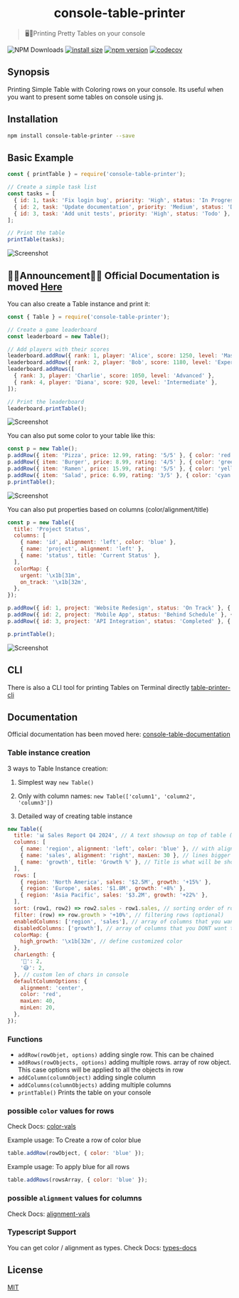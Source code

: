 <h1 align="center">console-table-printer</h1>

> 🖥️🍭Printing Pretty Tables on your console</h3>

![NPM Downloads](https://img.shields.io/npm/dw/console-table-printer)
[![install size](https://packagephobia.com/badge?p=console-table-printer)](https://packagephobia.com/result?p=console-table-printer)
[![npm version](https://badge.fury.io/js/console-table-printer.svg)](https://badge.fury.io/js/console-table-printer)
[![codecov](https://codecov.io/gh/console-table-printer/console-table-printer/graph/badge.svg?token=SWX9VBuYUs)](https://codecov.io/gh/console-table-printer/console-table-printer)

## Synopsis

Printing Simple Table with Coloring rows on your console. Its useful when you want to present some tables on console using js.

## Installation

```bash
npm install console-table-printer --save
```

## Basic Example

```javascript
const { printTable } = require('console-table-printer');

// Create a simple task list
const tasks = [
  { id: 1, task: 'Fix login bug', priority: 'High', status: 'In Progress' },
  { id: 2, task: 'Update documentation', priority: 'Medium', status: 'Done' },
  { id: 3, task: 'Add unit tests', priority: 'High', status: 'Todo' },
];

// Print the table
printTable(tasks);
```

![Screenshot](https://cdn.jsdelivr.net/gh/console-table-printer/console-table-printer@master/static-resources/Example-1-basic.png)

## 🚨🚨Announcement🚨🚨 Official Documentation is moved [Here](https://console-table.netlify.app/docs)

You can also create a Table instance and print it:

```javascript
const { Table } = require('console-table-printer');

// Create a game leaderboard
const leaderboard = new Table();

// Add players with their scores
leaderboard.addRow({ rank: 1, player: 'Alice', score: 1250, level: 'Master' });
leaderboard.addRow({ rank: 2, player: 'Bob', score: 1180, level: 'Expert' });
leaderboard.addRows([
  { rank: 3, player: 'Charlie', score: 1050, level: 'Advanced' },
  { rank: 4, player: 'Diana', score: 920, level: 'Intermediate' },
]);

// Print the leaderboard
leaderboard.printTable();
```

![Screenshot](https://cdn.jsdelivr.net/gh/console-table-printer/console-table-printer@master/static-resources/Example-2-instance.png)

You can also put some color to your table like this:

```javascript
const p = new Table();
p.addRow({ item: 'Pizza', price: 12.99, rating: '5/5' }, { color: 'red' });
p.addRow({ item: 'Burger', price: 8.99, rating: '4/5' }, { color: 'green' });
p.addRow({ item: 'Ramen', price: 15.99, rating: '5/5' }, { color: 'yellow' });
p.addRow({ item: 'Salad', price: 6.99, rating: '3/5' }, { color: 'cyan' });
p.printTable();
```

![Screenshot](https://cdn.jsdelivr.net/gh/console-table-printer/console-table-printer@master/static-resources/Example-3-color.png)

You can also put properties based on columns (color/alignment/title)

```javascript
const p = new Table({
  title: 'Project Status',
  columns: [
    { name: 'id', alignment: 'left', color: 'blue' },
    { name: 'project', alignment: 'left' },
    { name: 'status', title: 'Current Status' },
  ],
  colorMap: {
    urgent: '\x1b[31m',
    on_track: '\x1b[32m',
  },
});

p.addRow({ id: 1, project: 'Website Redesign', status: 'On Track' }, { color: 'on_track' });
p.addRow({ id: 2, project: 'Mobile App', status: 'Behind Schedule' }, { color: 'urgent' });
p.addRow({ id: 3, project: 'API Integration', status: 'Completed' }, { color: 'green' });

p.printTable();
```

![Screenshot](https://cdn.jsdelivr.net/gh/console-table-printer/console-table-printer@master/static-resources/Example-4-columns.png)

## CLI

There is also a CLI tool for printing Tables on Terminal directly [table-printer-cli](https://www.npmjs.com/package/table-printer-cli)

## Documentation

Official documentation has been moved here: [console-table-documentation](https://console-table.netlify.app)

### Table instance creation

3 ways to Table Instance creation:

1. Simplest way `new Table()`

2. Only with column names: `new Table(['column1', 'column2', 'column3'])`

3. Detailed way of creating table instance

```javascript
new Table({
  title: '📊 Sales Report Q4 2024', // A text showsup on top of table (optional)
  columns: [
    { name: 'region', alignment: 'left', color: 'blue' }, // with alignment and color
    { name: 'sales', alignment: 'right', maxLen: 30 }, // lines bigger than this will be splitted in multiple lines
    { name: 'growth', title: 'Growth %' }, // Title is what will be shown while printing, by default title = name
  ],
  rows: [
    { region: 'North America', sales: '$2.5M', growth: '+15%' },
    { region: 'Europe', sales: '$1.8M', growth: '+8%' },
    { region: 'Asia Pacific', sales: '$3.2M', growth: '+22%' },
  ],
  sort: (row1, row2) => row2.sales - row1.sales, // sorting order of rows (optional), this is normal js sort function for Array.sort
  filter: (row) => row.growth > '+10%', // filtering rows (optional)
  enabledColumns: ['region', 'sales'], // array of columns that you want to see, all other will be ignored (optional)
  disabledColumns: ['growth'], // array of columns that you DONT want to see, these will always be hidden
  colorMap: {
    high_growth: '\x1b[32m', // define customized color
  },
  charLength: {
    '👋': 2,
    '😅': 2,
  }, // custom len of chars in console
  defaultColumnOptions: {
    alignment: 'center',
    color: 'red',
    maxLen: 40,
    minLen: 20,
  },
});
```

### Functions

- `addRow(rowObjet, options)` adding single row. This can be chained
- `addRows(rowObjects, options)` adding multiple rows. array of row object. This case options will be applied to all the objects in row
- `addColumn(columnObject)` adding single column
- `addColumns(columnObjects)` adding multiple columns
- `printTable()` Prints the table on your console

### possible `color` values for rows

Check Docs: [color-vals](https://console-table.netlify.app/docs/doc-color)

Example usage: To Create a row of color blue

```js
table.addRow(rowObject, { color: 'blue' });
```

Example usage: To apply blue for all rows

```js
table.addRows(rowsArray, { color: 'blue' });
```

### possible `alignment` values for columns

Check Docs: [alignment-vals](https://console-table.netlify.app/docs/doc-alignment)

### Typescript Support

You can get color / alignment as types. Check Docs: [types-docs](https://console-table.netlify.app/docs/doc-typescript)

## License

[MIT](https://github.com/console-table-printer/console-table-printer/blob/master/LICENSE)
